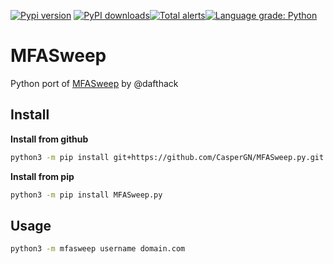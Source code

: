 [![Pypi version](https://img.shields.io/pypi/v/mfasweep-py.svg)](https://img.shields.io/pypi/v/mfasweep-py.svg) [![PyPI downloads](https://img.shields.io/pypi/dm/mfasweep-py.svg)](https://img.shields.io/pypi/dm/mfasweep-py)[![Total alerts](https://img.shields.io/lgtm/alerts/g/CasperGN/MFASweep.py.svg?logo=lgtm&logoWidth=18)](https://lgtm.com/projects/g/CasperGN/MFASweep.py/alerts/)[![Language grade: Python](https://img.shields.io/lgtm/grade/python/g/CasperGN/MFASweep.py.svg?logo=lgtm&logoWidth=18)](https://lgtm.com/projects/g/CasperGN/MFASweep.py/context:python)

# MFASweep

Python port of [MFASweep](https://github.com/dafthack/MFASweep) by @dafthack

## Install

**Install from github**
```bash
python3 -m pip install git+https://github.com/CasperGN/MFASweep.py.git
```

**Install from pip**
```bash
python3 -m pip install MFASweep.py
```

## Usage

```bash
python3 -m mfasweep username domain.com
```
